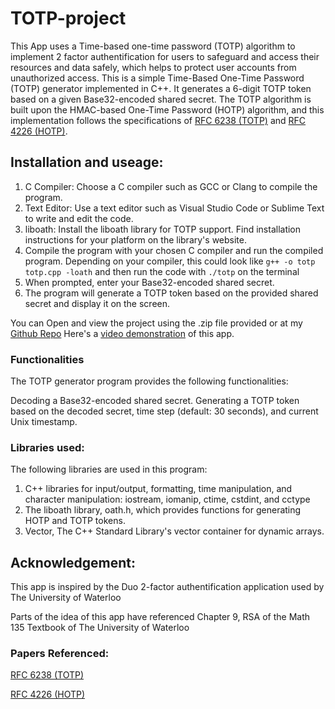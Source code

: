 # TOTP-project
This App uses a Time-based one-time password (TOTP) algorithm to implement 2 factor authentification for users to safeguard and access their resources 
and data safely, which helps to protect user accounts from unauthorized access. 
This is a simple Time-Based One-Time Password (TOTP) generator implemented in C++. 
It generates a 6-digit TOTP token based on a given Base32-encoded shared secret. 
The TOTP algorithm is built upon the HMAC-based One-Time Password (HOTP) algorithm, 
and this implementation follows the specifications of [RFC 6238 (TOTP)](https://www.rfc-editor.org/rfc/rfc6238) and [RFC 4226 (HOTP)](https://www.ietf.org/rfc/rfc4226.txt).

## Installation and useage:
1. C Compiler: Choose a C compiler such as GCC or Clang to compile the program.
2. Text Editor: Use a text editor such as Visual Studio Code or Sublime Text to write and edit the code.
3. liboath: Install the liboath library for TOTP support. Find installation instructions for your platform on the library's website.
4. Compile the program with your chosen C compiler and run the compiled program.
Depending on your compiler, this could look like `g++ -o totp totp.cpp -loath` and then run the code with `./totp` on the terminal
5. When prompted, enter your Base32-encoded shared secret.
6. The program will generate a TOTP token based on the provided shared secret and display it on the screen.

You can Open and view the project using the .zip file provided or at my [Github Repo](https://github.com/DialecticalJuche1912/TOTP-project)
Here's a [video demonstration](https://vimeo.com/846209083211) of this app.

### Functionalities
The TOTP generator program provides the following functionalities:

Decoding a Base32-encoded shared secret.
Generating a TOTP token based on the decoded secret, time step (default: 30 seconds), and current Unix timestamp.

### Libraries used: 
The following libraries are used in this program:

1. C++ libraries for input/output, formatting, time manipulation, and character manipulation: iostream, iomanip, ctime, cstdint, and cctype 
2. The liboath library, oath.h, which provides functions for generating HOTP and TOTP tokens.
3. Vector, The C++ Standard Library's vector container for dynamic arrays.


## Acknowledgement:

This app is inspired by the Duo 2-factor authentification application used by The University of Waterloo 

Parts of the idea of this app have referenced Chapter 9, RSA of the Math 135 Textbook of The University of Waterloo 
### Papers Referenced:
[RFC 6238 (TOTP)](https://www.rfc-editor.org/rfc/rfc6238)

[RFC 4226 (HOTP)](https://www.ietf.org/rfc/rfc4226.txt)

